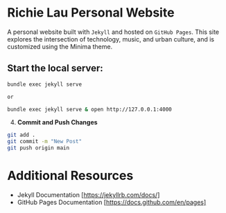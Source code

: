 # Richie Lau Personal Website
A personal website built with `Jekyll` and hosted on `GitHub Pages`. This site explores the intersection of technology, music, and urban culture, and is customized using the Minima theme.


## Start the local server: 
```bash
bundle exec jekyll serve

or

bundle exec jekyll serve & open http://127.0.0.1:4000
```

4. **Commit and Push Changes**
```bash
git add .
git commit -m "New Post"
git push origin main
```

# Additional Resources
- Jekyll Documentation [https://jekyllrb.com/docs/]
- GitHub Pages Documentation [https://docs.github.com/en/pages]